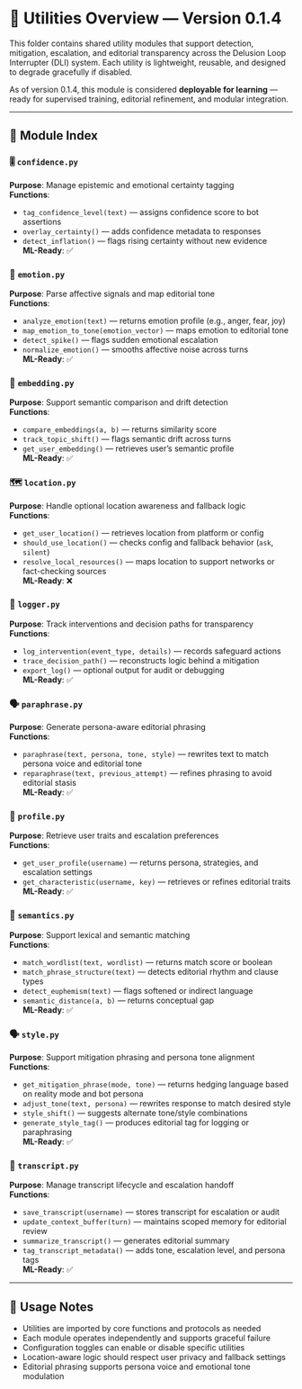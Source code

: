 <!-- Drafted collaboratively with Copilot and Bob Greenwade -->

# 🧰 Utilities Overview — Version 0.1.4

This folder contains shared utility modules that support detection, mitigation, escalation, and editorial transparency across the Delusion Loop Interrupter (DLI) system. Each utility is lightweight, reusable, and designed to degrade gracefully if disabled.

As of version 0.1.4, this module is considered **deployable for learning** — ready for supervised training, editorial refinement, and modular integration.

---

## 📁 Module Index

### 🎚️ `confidence.py`  
**Purpose**: Manage epistemic and emotional certainty tagging  
**Functions**:  
- `tag_confidence_level(text)` — assigns confidence score to bot assertions  
- `overlay_certainty()` — adds confidence metadata to responses  
- `detect_inflation()` — flags rising certainty without new evidence  
**ML-Ready**: ✅

### 💬 `emotion.py`  
**Purpose**: Parse affective signals and map editorial tone  
**Functions**:  
- `analyze_emotion(text)` — returns emotion profile (e.g., anger, fear, joy)  
- `map_emotion_to_tone(emotion_vector)` — maps emotion to editorial tone  
- `detect_spike()` — flags sudden emotional escalation  
- `normalize_emotion()` — smooths affective noise across turns  
**ML-Ready**: ✅

### 🧠 `embedding.py`  
**Purpose**: Support semantic comparison and drift detection  
**Functions**:  
- `compare_embeddings(a, b)` — returns similarity score  
- `track_topic_shift()` — flags semantic drift across turns  
- `get_user_embedding()` — retrieves user’s semantic profile  
**ML-Ready**: ✅

### 🗺️ `location.py`  
**Purpose**: Handle optional location awareness and fallback logic  
**Functions**:  
- `get_user_location()` — retrieves location from platform or config  
- `should_use_location()` — checks config and fallback behavior (`ask`, `silent`)  
- `resolve_local_resources()` — maps location to support networks or fact-checking sources  
**ML-Ready**: ❌

### 📜 `logger.py`  
**Purpose**: Track interventions and decision paths for transparency  
**Functions**:  
- `log_intervention(event_type, details)` — records safeguard actions  
- `trace_decision_path()` — reconstructs logic behind a mitigation  
- `export_log()` — optional output for audit or debugging  
**ML-Ready**: ✅

### 🗣️ `paraphrase.py`  
**Purpose**: Generate persona-aware editorial phrasing  
**Functions**:  
- `paraphrase(text, persona, tone, style)` — rewrites text to match persona voice and editorial tone  
- `reparaphrase(text, previous_attempt)` — refines phrasing to avoid editorial stasis  
**ML-Ready**: ✅

### 👤 `profile.py`  
**Purpose**: Retrieve user traits and escalation preferences  
**Functions**:  
- `get_user_profile(username)` — returns persona, strategies, and escalation settings  
- `get_characteristic(username, key)` — retrieves or refines editorial traits  
**ML-Ready**: ✅

### 🧠 `semantics.py`  
**Purpose**: Support lexical and semantic matching  
**Functions**:  
- `match_wordlist(text, wordlist)` — returns match score or boolean  
- `match_phrase_structure(text)` — detects editorial rhythm and clause types  
- `detect_euphemism(text)` — flags softened or indirect language  
- `semantic_distance(a, b)` — returns conceptual gap  
**ML-Ready**: ✅

### 🗣️ `style.py`  
**Purpose**: Support mitigation phrasing and persona tone alignment  
**Functions**:  
- `get_mitigation_phrase(mode, tone)` — returns hedging language based on reality mode and bot persona  
- `adjust_tone(text, persona)` — rewrites response to match desired style  
- `style_shift()` — suggests alternate tone/style combinations  
- `generate_style_tag()` — produces editorial tag for logging or paraphrasing  
**ML-Ready**: ✅

### 📝 `transcript.py`  
**Purpose**: Manage transcript lifecycle and escalation handoff  
**Functions**:  
- `save_transcript(username)` — stores transcript for escalation or audit  
- `update_context_buffer(turn)` — maintains scoped memory for editorial review  
- `summarize_transcript()` — generates editorial summary  
- `tag_transcript_metadata()` — adds tone, escalation level, and persona tags  
**ML-Ready**: ✅

---

## 🔧 Usage Notes

- Utilities are imported by core functions and protocols as needed  
- Each module operates independently and supports graceful failure  
- Configuration toggles can enable or disable specific utilities  
- Location-aware logic should respect user privacy and fallback settings  
- Editorial phrasing supports persona voice and emotional tone modulation

